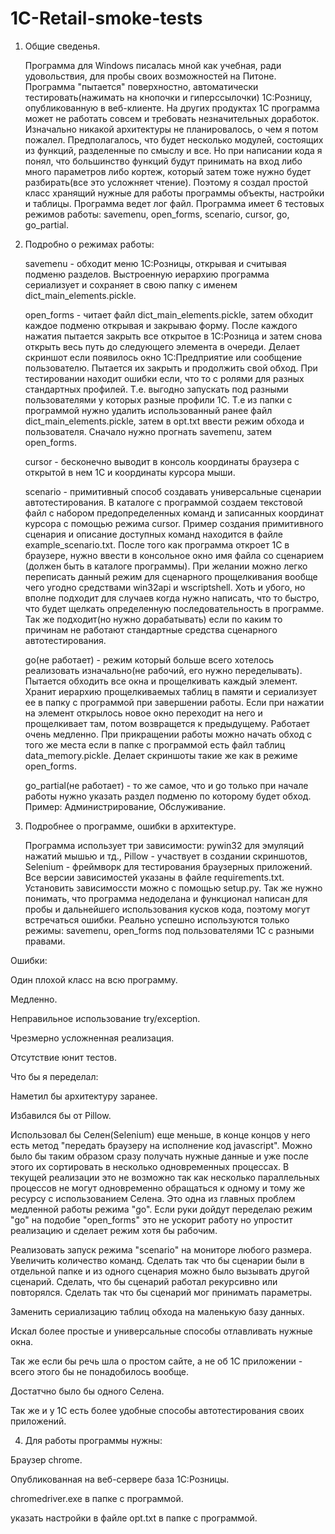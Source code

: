 # 1C-Retail-smoke-tests

1. Общие сведенья.

	Программа для Windows писалась мной как учебная, ради удовольствия, для пробы своих возможностей на Питоне. Программа "пытается" поверхностно, автоматически тестировать(нажимать на кнопочки и гиперссылочки) 1С:Розницу, опубликованную в веб-клиенте. На других продуктах 1С программа может не работать совсем и требовать незначительных доработок. Изначально никакой архитектуры не планировалось, о чем я потом пожалел. Предполагалось, что будет несколько модулей, состоящих из функций, разделенные по смыслу и все. Но при написании кода я понял, что большинство функций будут принимать на вход либо много параметров либо кортеж, который затем тоже нужно будет разбирать(все это усложняет чтение). Поэтому я создал простой класс хранящий нужные для работы программы объекты, настройки и таблицы. Программа ведет лог файл. Программа имеет 6 тестовых режимов работы: savemenu, open_forms, scenario, cursor, go, go_partial.



2. Подробно о режимах работы:

	savemenu - обходит меню 1С:Розницы, открывая и считывая подменю разделов. Выстроенную иерархию программа сериализует и сохраняет в свою папку с именем dict_main_elements.pickle.

	open_forms - читает файл dict_main_elements.pickle, затем обходит каждое подменю открывая и закрываю форму. После каждого нажатия пытается закрыть все открытое в 1С:Розница и затем снова открыть весь путь до следующего элемента в очереди. Делает скриншот если появилось окно 1С:Предприятие или сообщение пользователю. Пытается их закрыть и продолжить свой обход. При тестировании находит ошибки если, что то с ролями для разных стандартных профилей. Т.е. выгодно запускать под разными пользователями у которых разные профили 1С.  Т.е из папки с программой нужно удалить использованный ранее файл dict_main_elements.pickle, затем в opt.txt ввести режим обхода и пользователя.  Сначало нужно прогнать  savemenu, затем open_forms.

	cursor - бесконечно выводит в консоль координаты браузера с открытой в нем 1С и координаты курсора мыши.

	scenario - примитивный способ создавать универсальные сценарии автотестирования. В каталоге с программой создаем текстовой файл с набором предопределенных команд и записанных координат курсора с помощью режима cursor. Пример создания примитивного сценария и описание доступных команд находится в файле example_scenario.txt. После того как программа откроет 1С в браузере, нужно ввести в консольное окно имя файла со сценарием (должен быть в каталоге программы). При желании можно легко переписать данный режим для сценарного прощелкивания вообще чего угодно средствами win32api и wscriptshell. Хоть и убого, но вполне подходит для случаев когда нужно написать, что то быстро, что будет щелкать определенную последовательность в программе. Так же подходит(но нужно дорабатывать) если по каким то причинам не работают стандартные средства сценарного автотестирования.

	go(не работает) - режим который больше всего хотелось реализовать изначально(не рабочий, его нужно переделывать). Пытается обходить все окна и прощелкивать каждый элемент. Хранит иерархию прощелкиваемых таблиц в памяти и сериализует ее в папку с программой при завершении работы. Если при нажатии на элемент открылось новое окно переходит на него и прощелкивает там, потом возвращется к предыдущему. Работает очень медленно. При прикращении работы можно начать обход с того же места если в папке с программой есть файл таблиц data_memory.pickle. Делает скриншоты такие же как в режиме open_forms.

	go_partial(не работает)  - то же самое, что и go только при начале работы нужно указать раздел подменю по которому будет обход. Пример: Администрирование, Обслуживание.



3. Подробнее о программе, ошибки в архитектуре.

	Программа использует три зависимости: pywin32 для эмуляций нажатий мышью и тд., Pillow - участвует в создании скриншотов, Selenium - фреймворк для тестирования браузерных приложений. Все версии зависимостей указаны в файле requirements.txt. Установить зависимоссти можно с помощью setup.py. Так же нужно понимать, что программа недоделана и функционал написан для пробы и дальнейшего использования кусков кода, поэтому могут встречаться ошибки. Реально успешно используются только режимы: savemenu, open_forms под пользователями 1С с разными правами.



Ошибки:

Один плохой класс на всю программу. 

Медленно. 

Неправильное использование try/exception. 

Чрезмерно усложненная реализация. 

Отсутствие юнит тестов.



Что бы я переделал:

Наметил бы архитектуру заранее.

Избавился бы от Pillow.

Использовал бы Селен(Selenium) еще меньше, в конце концов у него есть метод "передать браузеру на исполнение код javascript". Можно было бы таким образом сразу получать нужные данные и уже после этого их сортировать в несколько одновременных процессах. В текущей реализации это не возможно так как несколько параллельных процессов не могут одновременно обращаться к одному и тому же ресурсу с использованием Селена. Это одна из главных проблем медленной работы режима "go".  Если руки дойдут переделаю режим "go" на подобие "open_forms" это не ускорит работу но упростит реализацию и сделает режим хотя бы рабочим.

Реализовать запуск режима "scenario" на мониторе любого размера. Увеличить количество команд. Сделать так что бы сценарии были в отдельной папке и из одного сценария можно было вызывать другой сценарий. Сделать, что бы сценарий работал рекурсивно или повторялся. Сделать так что бы сценарий мог принимать параметры.

Заменить сериализацию таблиц обхода на маленькую базу данных.

Искал более простые и универсальные способы отлавливать нужные окна.



Так же если бы речь шла о простом сайте, а не об 1С приложении - всего этого бы не понадобилось вообще. 

Достатчно было бы одного Селена. 

Так же и у 1С есть более удобные способы автотестирования своих приложений.

      

4. Для работы программы нужны:

Браузер chrome. 

Опубликованная на веб-сервере база 1С:Розницы.

chromedriver.exe в папке с программой.

указать настройки в файле opt.txt в папке с программой.

